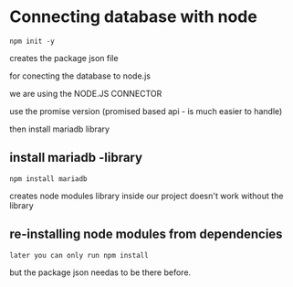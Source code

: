 # Connecting database with node

```shell
npm init -y
```

creates the package json file

for conecting the database to node.js

we are using the NODE.JS CONNECTOR

use the promise version
(promised based api - is much easier to handle)

then install mariadb library

## install mariadb -library

```shell
npm install mariadb
```

creates node modules library inside our project
doesn't work without the library

## re-installing node modules from dependencies

```shell
later you can only run npm install
```

but the package json needas to be there before.
